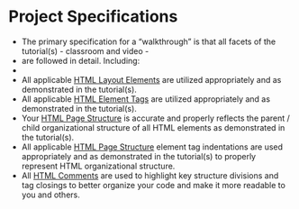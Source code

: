 # Project Specifications
 - The primary specification for a “walkthrough” is that all facets of the tutorial(s) - classroom and video -  
 - are followed in detail.  Including:
 - 
 - All applicable [HTML Layout Elements](https://www.w3schools.com/html/html_layout.asp) are utilized appropriately and as demonstrated in the tutorial(s).
 - All applicable [HTML Element Tags](https://www.w3schools.com/html/html_elements.asp) are utilized appropriately and as demonstrated in the tutorial(s).
 - Your [HTML Page Structure](https://www.w3schools.com/html/html_intro.asp) is accurate and properly reflects the parent / child organizational structure of all HTML elements as demonstrated in the tutorial(s).
 - All applicable [HTML Page Structure](https://www.w3schools.com/html/html_intro.asp) element tag indentations are used appropriately and as demonstrated in the tutorial(s) to properly represent HTML organizational structure.
 - All [HTML Comments](https://www.w3schools.com/html/html_comments.asp) are used to highlight key structure divisions and tag closings to better organize your code and make it more readable to you and others.
